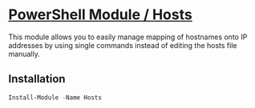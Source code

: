 # [PowerShell Module / Hosts](https://www.powershellgallery.com/packages/Hosts)

This module allows you to easily manage mapping of hostnames onto IP addresses by using single commands instead of editing the hosts file manually.

## Installation
```powershell
Install-Module -Name Hosts
```